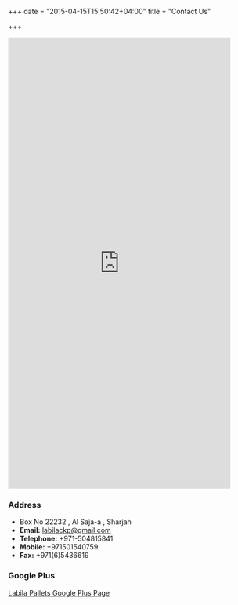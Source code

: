 +++
date = "2015-04-15T15:50:42+04:00"
title = "Contact Us"

+++

<iframe src="https://docs.google.com/forms/d/1LIzAbrjzLEyDJ32E2-QyJMstqb11b-ZSKDTJWT5dyY8/viewform?embedded=true" width="90%" height="920" frameborder="0" marginheight="0" marginwidth="0">Loading...</iframe>

### Address

- Box No 22232 , Al Saja-a , Sharjah
- **Email:** labilackp@gmail.com
- **Telephone:** +971-504815841
- **Mobile:** +971501540759
- **Fax:** +971(6)5436619

### Google Plus

<a class="btn btn-lg btn-danger" href="https://plus.google.com/+Labilapallets">Labila Pallets Google Plus Page</a>


